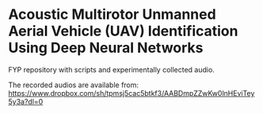 # Acoustic Multirotor Unmanned Aerial Vehicle (UAV) Identification Using Deep Neural Networks
FYP repository with scripts and experimentally collected audio.

The recorded audios are available from:
https://www.dropbox.com/sh/tpmsj5cac5btkf3/AABDmpZZwKw0lnHEviTey5y3a?dl=0
